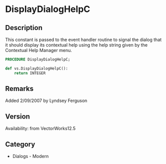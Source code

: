 # DisplayDialogHelpC

## Description
This constant is passed to the event handler routine to signal the dialog that it should display its contextual help using the help string given by the Contextual Help Manager menu.

```pascal
PROCEDURE DisplayDialogHelpC;
```

```python
def vs.DisplayDialogHelpC():
    return INTEGER
```

## Remarks
Added 2/09/2007 by Lyndsey Ferguson

## Version
Availability: from VectorWorks12.5

## Category
* Dialogs - Modern

